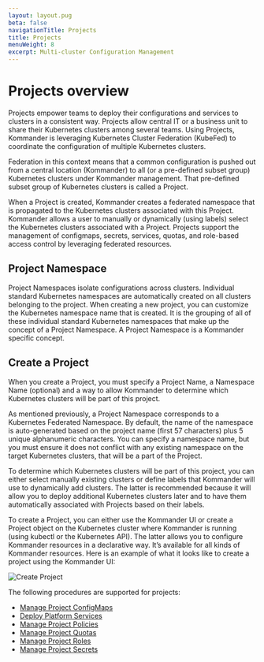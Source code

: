 ```yaml
---
layout: layout.pug
beta: false
navigationTitle: Projects
title: Projects
menuWeight: 8
excerpt: Multi-cluster Configuration Management
---
```


# Projects overview
Projects empower teams to deploy their configurations and services to clusters in a consistent way. Projects allow central IT or a business unit to share their Kubernetes clusters among several teams.
Using Projects, Kommander is leveraging Kubernetes Cluster Federation (KubeFed) to coordinate the configuration of multiple Kubernetes clusters.

Federation in this context means that a common configuration is pushed out from a central location (Kommander) to all (or a pre-defined subset group) Kubernetes clusters under Kommander management. That pre-defined subset group of Kubernetes clusters is called a Project.

When a Project is created, Kommander creates a federated namespace that is propagated to the Kubernetes clusters associated with this Project.
Kommander allows a user to manually or dynamically (using labels) select the Kubernetes clusters associated with a Project.
Projects support the management of configmaps, secrets, services, quotas, and role-based access control by leveraging federated resources.

## Project Namespace

Project Namespaces isolate configurations across clusters. Individual standard Kubernetes namespaces are automatically created on all clusters belonging to the project. When creating a new project, you can customize the Kubernetes namespace name that is created. It is the grouping of all of these individual standard Kubernetes namespaces that make up the concept of a Project Namespace. A Project Namespace is a Kommander specific concept.

## Create a Project
When you create a Project, you must specify a Project Name, a Namespace Name (optional) and a way to allow Kommander to determine which Kubernetes clusters will be part of this project.

As mentioned previously, a Project Namespace corresponds to a Kubernetes Federated Namespace. By default, the name of the namespace is auto-generated based on the project name (first 57 characters) plus 5 unique alphanumeric characters. You can specify a namespace name, but you must ensure it does not conflict with any existing namespace on the target Kubernetes clusters, that will be a part of the Project.

To determine which Kubernetes clusters will be part of this project, you can either select manually existing clusters or define labels that Kommander will use to dynamically add clusters. The latter is recommended because it will allow you to deploy additional Kubernetes clusters later and to have them automatically associated with Projects based on their labels.

To create a Project, you can either use the Kommander UI or create a Project object on the Kubernetes cluster where Kommander is running (using kubectl or the Kubernetes API). The latter allows you to configure Kommander resources in a declarative way. It’s available for all kinds of Kommander resources.
Here is an example of what it looks like to create a project using the Kommander UI:

![Create Project](/ksphere/kommander/1.2/img/create-project-form.png)

The following procedures are supported for projects:

- [Manage Project ConfigMaps](/ksphere/kommander/1.2/projects/project-configmaps)
- [Deploy Platform Services](/ksphere/kommander/1.2/projects/platform-services)
- [Manage Project Policies](/ksphere/kommander/1.2/projects/project-policies)
- [Manage Project Quotas](/ksphere/kommander/1.2/projects/project-quotas)
- [Manage Project Roles](/ksphere/kommander/1.2/projects/project-roles)
- [Manage Project Secrets](/ksphere/kommander/1.2/projects/project-secrets)
